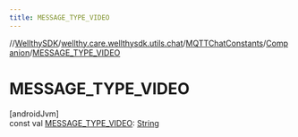 ```yaml
---
title: MESSAGE_TYPE_VIDEO
---
```

//[WellthySDK](../../../../index.html)/[wellthy.care.wellthysdk.utils.chat](../../index.html)/[MQTTChatConstants](../index.html)/[Companion](index.html)/[MESSAGE_TYPE_VIDEO](-m-e-s-s-a-g-e_-t-y-p-e_-v-i-d-e-o.html)



# MESSAGE_TYPE_VIDEO



[androidJvm]\
const val [MESSAGE_TYPE_VIDEO](-m-e-s-s-a-g-e_-t-y-p-e_-v-i-d-e-o.html): [String](https://kotlinlang.org/api/latest/jvm/stdlib/kotlin/-string/index.html)




